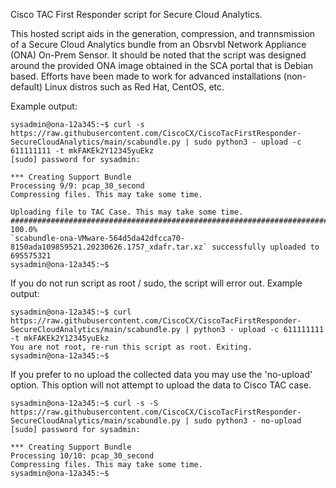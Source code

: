 Cisco TAC First Responder script for Secure Cloud Analytics.

This hosted script aids in the generation, compression, and trannsmission of a Secure Cloud Analytics bundle from an Obsrvbl Network Appliance (ONA) On-Prem Sensor. 
It should be noted that the script was designed around the provided ONA image obtained in the SCA portal that is Debian based. 
Efforts have been made to work for advanced installations (non-default) Linux distros such as Red Hat, CentOS, etc. 

Example output:
```
sysadmin@ona-12a345:~$ curl -s https://raw.githubusercontent.com/CiscoCX/CiscoTacFirstResponder-SecureCloudAnalytics/main/scabundle.py | sudo python3 - upload -c 611111111 -t mkFAKEk2Y12345yuEkz
[sudo] password for sysadmin:

*** Creating Support Bundle
Processing 9/9: pcap_30_second
Compressing files. This may take some time.

Uploading file to TAC Case. This may take some time.
######################################################################## 100.0%
`scabundle-ona-VMware-564d5da42dfcca70-8150ada109859521.20230626.1757_xdafr.tar.xz` successfully uploaded to 695575321
sysadmin@ona-12a345:~$
```

If you do not run script as root / sudo, the script will error out. 
Example output: 
```
sysadmin@ona-12a345:~$ curl https://raw.githubusercontent.com/CiscoCX/CiscoTacFirstResponder-SecureCloudAnalytics/main/scabundle.py | python3 - upload -c 611111111 -t mkFAKEk2Y12345yuEkz
You are not root, re-run this script as root. Exiting.
sysadmin@ona-12a345:~$
```

If you prefer to no upload the collected data you may use the 'no-upload' option. This option will not attempt to upload the data to Cisco TAC case. 
```
sysadmin@ona-12a345:~$ curl -s -S https://raw.githubusercontent.com/CiscoCX/CiscoTacFirstResponder-SecureCloudAnalytics/main/scabundle.py | sudo python3 - no-upload
[sudo] password for sysadmin:

*** Creating Support Bundle
Processing 10/10: pcap_30_second
Compressing files. This may take some time.
sysadmin@ona-12a345:~$

```
